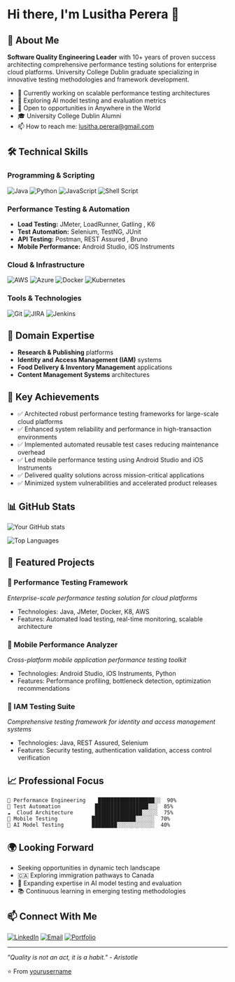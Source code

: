 # Hi there, I'm Lusitha Perera 👋

## 🚀 About Me

**Software Quality Engineering Leader** with 10+ years of proven success architecting comprehensive performance testing solutions for enterprise cloud platforms. University College Dublin graduate specializing in innovative testing methodologies and framework development.

- 🔭 Currently working on scalable performance testing architectures
- 🌱 Exploring AI model testing and evaluation metrics
- 💼 Open to opportunities in Anywhere in the World
- 🎓 University College Dublin Alumni
- 📫 How to reach me: lusitha.perera@gmail.com

## 🛠️ Technical Skills

### Programming & Scripting
![Java](https://img.shields.io/badge/Java-ED8B00?style=flat&logo=java&logoColor=white)
![Python](https://img.shields.io/badge/Python-3776AB?style=flat&logo=python&logoColor=white)
![JavaScript](https://img.shields.io/badge/JavaScript-F7DF1E?style=flat&logo=javascript&logoColor=black)
![Shell Script](https://img.shields.io/badge/Shell_Script-121011?style=flat&logo=gnu-bash&logoColor=white)

### Performance Testing & Automation
- **Load Testing:** JMeter, LoadRunner, Gatling , K6
- **Test Automation:** Selenium, TestNG, JUnit
- **API Testing:** Postman, REST Assured , Bruno
- **Mobile Performance:** Android Studio, iOS Instruments

### Cloud & Infrastructure
![AWS](https://img.shields.io/badge/AWS-232F3E?style=flat&logo=amazon-aws&logoColor=white)
![Azure](https://img.shields.io/badge/Microsoft_Azure-0089D0?style=flat&logo=microsoft-azure&logoColor=white)
![Docker](https://img.shields.io/badge/Docker-2496ED?style=flat&logo=docker&logoColor=white)
![Kubernetes](https://img.shields.io/badge/Kubernetes-326CE5?style=flat&logo=kubernetes&logoColor=white)

### Tools & Technologies
![Git](https://img.shields.io/badge/Git-F05032?style=flat&logo=git&logoColor=white)
![JIRA](https://img.shields.io/badge/Jira-0052CC?style=flat&logo=jira&logoColor=white)
![Jenkins](https://img.shields.io/badge/Jenkins-D24939?style=flat&logo=jenkins&logoColor=white)

## 🏢 Domain Expertise

- **Research & Publishing** platforms
- **Identity and Access Management (IAM)** systems
- **Food Delivery & Inventory Management** applications
- **Content Management Systems** architectures

## 🎯 Key Achievements

- ✅ Architected robust performance testing frameworks for large-scale cloud platforms
- ✅ Enhanced system reliability and performance in high-transaction environments
- ✅ Implemented automated reusable test cases reducing maintenance overhead
- ✅ Led mobile performance testing using Android Studio and iOS Instruments
- ✅ Delivered quality solutions across mission-critical applications
- ✅ Minimized system vulnerabilities and accelerated product releases

## 📊 GitHub Stats

![Your GitHub stats](https://github-readme-stats.vercel.app/api?username=lusithaperera&show_icons=true&theme=radical)

![Top Languages](https://github-readme-stats.vercel.app/api/top-langs/?username=lusithaperera&layout=compact&theme=radical)

## 🌟 Featured Projects

### 🚀 Performance Testing Framework
*Enterprise-scale performance testing solution for cloud platforms*
- Technologies: Java, JMeter, Docker, K8, AWS 
- Features: Automated load testing, real-time monitoring, scalable architecture

### 📱 Mobile Performance Analyzer
*Cross-platform mobile application performance testing toolkit*
- Technologies: Android Studio, iOS Instruments, Python
- Features: Performance profiling, bottleneck detection, optimization recommendations

### 🔐 IAM Testing Suite
*Comprehensive testing framework for identity and access management systems*
- Technologies: Java, REST Assured, Selenium
- Features: Security testing, authentication validation, access control verification

## 📈 Professional Focus

```text
🎯 Performance Engineering    ██████████████████░░  90%
🔧 Test Automation           █████████████████░░░  85%
☁️  Cloud Architecture       ███████████████░░░░░  75%
📱 Mobile Testing           ██████████████░░░░░░  70%
🤖 AI Model Testing         ████████░░░░░░░░░░░░  40%
```

## 🌍 Looking Forward

- Seeking opportunities in dynamic tech landscape
- 🇨🇦 Exploring immigration pathways to Canada
- 🤖 Expanding expertise in AI model testing and evaluation
- 📚 Continuous learning in emerging testing methodologies

## 📫 Connect With Me

[![LinkedIn](https://img.shields.io/badge/LinkedIn-0077B5?style=flat&logo=linkedin&logoColor=white)](https://linkedin.com/in/lusitha-perera)
[![Email](https://img.shields.io/badge/Email-D14836?style=flat&logo=gmail&logoColor=white)](mailto:lusitha.perera@gmail.com)
[![Portfolio](https://img.shields.io/badge/Portfolio-000000?style=flat&logo=About.me&logoColor=white)](https://yourportfolio.com)

---

*"Quality is not an act, it is a habit." - Aristotle*

⭐️ From [yourusername](https://github.com/lusithaperera)
